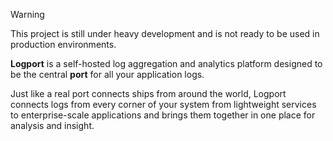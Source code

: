 > [!WARNING]
> This project is still under heavy development and is not ready to be used in production environments. 

**Logport** is a self-hosted log aggregation and analytics platform designed to be the central **port** for all your application logs.

Just like a real port connects ships from around the world, Logport connects logs from every corner of your system 
from lightweight services to enterprise-scale applications and brings them together in one place for analysis and insight.
